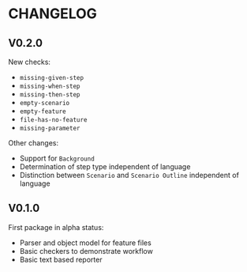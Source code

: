 # CHANGELOG


## V0.2.0
New checks:
* ``missing-given-step``
* ``missing-when-step``
* ``missing-then-step``
* ``empty-scenario``
* ``empty-feature``
* ``file-has-no-feature``
* ``missing-parameter``

Other changes:
* Support for ``Background``
* Determination of step type independent of language
* Distinction between ``Scenario`` and ``Scenario Outline`` independent of language

## V0.1.0
First package in alpha status:
* Parser and object model for feature files
* Basic checkers to demonstrate workflow
* Basic text based reporter
